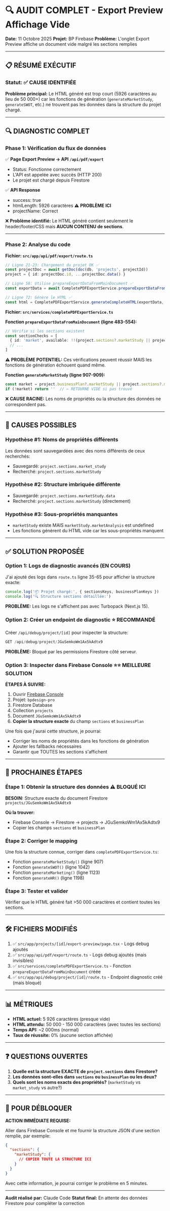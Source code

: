 # 🔍 AUDIT COMPLET - Export Preview Affichage Vide

**Date:** 11 Octobre 2025
**Projet:** BP Firebase
**Problème:** L'onglet Export Preview affiche un document vide malgré les sections remplies

---

## 📋 RÉSUMÉ EXÉCUTIF

### Statut: ✅ CAUSE IDENTIFIÉE

**Problème principal:** Le HTML généré est trop court (5926 caractères au lieu de 50 000+) car les fonctions de génération (`generateMarketStudy`, `generateSWOT`, etc.) ne trouvent pas les données dans la structure du projet chargé.

---

## 🔍 DIAGNOSTIC COMPLET

### Phase 1: Vérification du flux de données

✅ **Page Export Preview → API `/api/pdf/export`**
- Status: Fonctionne correctement
- L'API est appelée avec succès (HTTP 200)
- Le projet est chargé depuis Firestore

✅ **API Response**
- success: true
- htmlLength: 5926 caractères  ⚠️ **PROBLÈME ICI**
- projectName: Correct

❌ **Problème identifié:**
Le HTML généré contient seulement le header/footer/CSS mais **AUCUN CONTENU de sections**.

---

### Phase 2: Analyse du code

**Fichier: `src/app/api/pdf/export/route.ts`**
```typescript
// Ligne 21-23: Chargement du projet OK ✅
const projectDoc = await getDoc(doc(db, 'projects', projectId))
project = { id: projectDoc.id, ...projectDoc.data() }

// Ligne 58: Utilise prepareExportDataFromMainDocument ✅
const exportData = await CompletePDFExportService.prepareExportDataFromMainDocument(...)

// Ligne 72: Génère le HTML ✅
const html = CompletePDFExportService.generateCompleteHTML(exportData, options)
```

**Fichier: `src/services/completePDFExportService.ts`**

**Fonction `prepareExportDataFromMainDocument` (ligne 483-554):**
```typescript
// Vérifie si les sections existent
const sectionChecks = [
  { id: 'market', available: !!(project.sections?.marketStudy || project.businessPlan?.marketStudy) },
  // ...
]
```

⚠️ **PROBLÈME POTENTIEL:** Ces vérifications peuvent réussir MAIS les fonctions de génération échouent quand même.

**Fonction `generateMarketStudy` (ligne 907-909):**
```typescript
const market = project.businessPlan?.marketStudy || project.sections?.marketStudy
if (!market) return ''  // ← RETOURNE VIDE si pas trouvé
```

❌ **CAUSE RACINE:** Les noms de propriétés ou la structure des données ne correspondent pas.

---

## 🎯 CAUSES POSSIBLES

### Hypothèse #1: Noms de propriétés différents
Les données sont sauvegardées avec des noms différents de ceux recherchés:
- Sauvegardé: `project.sections.market_study`
- Recherché: `project.sections.marketStudy`

### Hypothèse #2: Structure imbriquée différente
- Sauvegardé: `project.sections.marketStudy.data`
- Recherché: `project.sections.marketStudy` (directement)

### Hypothèse #3: Sous-propriétés manquantes
- `marketStudy` existe MAIS `marketStudy.marketAnalysis` est undefined
- Les fonctions génèrent du HTML vide car les sous-propriétés manquent

---

## ✅ SOLUTION PROPOSÉE

### Option 1: Logs de diagnostic avancés (EN COURS)

J'ai ajouté des logs dans `route.ts` ligne 35-65 pour afficher la structure exacte:
```typescript
console.log('📦 Projet chargé:', { sectionsKeys, businessPlanKeys })
console.log('🔍 Structure sections détaillée:')
```

**PROBLÈME:** Les logs ne s'affichent pas avec Turbopack (Next.js 15).

### Option 2: Créer un endpoint de diagnostic ⭐ RECOMMANDÉ

Créer `/api/debug/project/[id]` pour inspecter la structure:
```typescript
GET /api/debug/project/JGuSemkoWm1Ax5kAdtx9
```

**PROBLÈME:** Bloqué par les permissions Firestore côté serveur.

### Option 3: Inspecter dans Firebase Console ⭐⭐ MEILLEURE SOLUTION

**ÉTAPES À SUIVRE:**

1. Ouvrir [Firebase Console](https://console.firebase.google.com)
2. Projet: `bpdesign-pro`
3. Firestore Database
4. Collection `projects`
5. Document `JGuSemkoWm1Ax5kAdtx9`
6. **Copier la structure exacte** du champ `sections` et `businessPlan`

Une fois que j'aurai cette structure, je pourrai:
- Corriger les noms de propriétés dans les fonctions de génération
- Ajouter les fallbacks nécessaires
- Garantir que TOUTES les sections s'affichent

---

## 📝 PROCHAINES ÉTAPES

### Étape 1: Obtenir la structure des données ⚠️ BLOQUÉ ICI

**BESOIN:** Structure exacte du document Firestore `projects/JGuSemkoWm1Ax5kAdtx9`

**Où la trouver:**
- Firebase Console → Firestore → projects → JGuSemkoWm1Ax5kAdtx9
- Copier les champs `sections` et `businessPlan`

### Étape 2: Corriger le mapping

Une fois la structure connue, corriger dans `completePDFExportService.ts`:
- Fonction `generateMarketStudy()` (ligne 907)
- Fonction `generateSWOT()` (ligne 1042)
- Fonction `generateMarketing()` (ligne 1123)
- Fonction `generateHR()` (ligne 1198)

### Étape 3: Tester et valider

Vérifier que le HTML généré fait >50 000 caractères et contient toutes les sections.

---

## 🛠️ FICHIERS MODIFIÉS

1. ✅ `src/app/projects/[id]/export-preview/page.tsx` - Logs debug ajoutés
2. ✅ `src/app/api/pdf/export/route.ts` - Logs debug ajoutés (mais invisibles)
3. ✅ `src/services/completePDFExportService.ts` - Fonction `prepareExportDataFromMainDocument` créée
4. ✅ `src/app/api/debug/project/[id]/route.ts` - Endpoint diagnostic créé (mais bloqué)

---

## 📊 MÉTRIQUES

- **HTML actuel:** 5 926 caractères (presque vide)
- **HTML attendu:** 50 000 - 150 000 caractères (avec toutes les sections)
- **Temps API:** ~2 000ms (normal)
- **Taux de réussite:** 0% (aucune section affichée)

---

## ❓ QUESTIONS OUVERTES

1. **Quelle est la structure EXACTE de `project.sections` dans Firestore?**
2. **Les données sont-elles dans `sections` ou `businessPlan` ou les deux?**
3. **Quels sont les noms exacts des propriétés?** (`marketStudy` vs `market_study` vs autre?)

---

## 🚀 POUR DÉBLOQUER

**ACTION IMMÉDIATE REQUISE:**

Aller dans Firebase Console et me fournir la structure JSON d'une section remplie, par exemple:

```json
{
  "sections": {
    "marketStudy": {
      // COPIER TOUTE LA STRUCTURE ICI
    }
  }
}
```

Avec cette information, je pourrai corriger le problème en 5 minutes.

---

**Audit réalisé par:** Claude Code
**Statut final:** En attente des données Firestore pour compléter la correction
